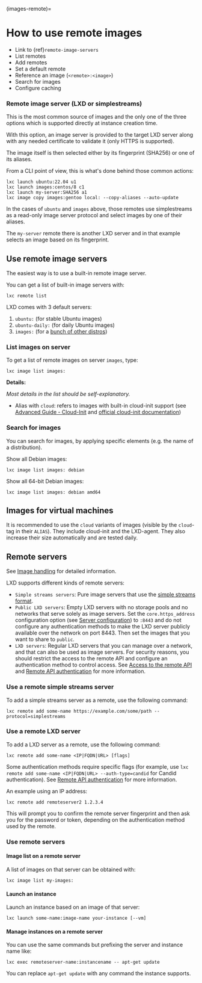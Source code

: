 (images-remote)=
# How to use remote images

- Link to {ref}`remote-image-servers`
- List remotes
- Add remotes
- Set a default remote
- Reference an image (`<remote>:<image>`)
- Search for images
- Configure caching



### Remote image server (LXD or simplestreams)

This is the most common source of images and the only one of the three
options which is supported directly at instance creation time.

With this option, an image server is provided to the target LXD server
along with any needed certificate to validate it (only HTTPS is supported).

The image itself is then selected either by its fingerprint (SHA256) or
one of its aliases.

From a CLI point of view, this is what's done behind those common actions:

    lxc launch ubuntu:22.04 u1
    lxc launch images:centos/8 c1
    lxc launch my-server:SHA256 a1
    lxc image copy images:gentoo local: --copy-aliases --auto-update

In the cases of `ubuntu` and `images` above, those remotes use
simplestreams as a read-only image server protocol and select images by
one of their aliases.

The `my-server` remote there is another LXD server and in that example
selects an image based on its fingerprint.

## Use remote image servers
The easiest way is to use a built-in remote image server.

You can get a list of built-in image servers with:

	lxc remote list

LXD comes with 3 default servers:

 1. `ubuntu:` (for stable Ubuntu images)
 2. `ubuntu-daily:` (for daily Ubuntu images)
 3. `images:` (for a [bunch of other distros](https://images.linuxcontainers.org))

### List images on server

To get a list of remote images on server `images`, type:

	lxc image list images:

**Details:**

_Most details in the list should be self-explanatory._

- Alias with `cloud`: refers to images with built-in cloud-init support (see [Advanced Guide - Cloud-Init](/lxd/advanced-guide#cloud-init) and [official cloud-init documentation](https://cloudinit.readthedocs.io/en/latest/))

### Search for images
You can search for images, by applying specific elements (e.g. the name of a distribution).

Show all Debian images:

	lxc image list images: debian

Show all 64-bit Debian images:

	lxc image list images: debian amd64

## Images for virtual machines
It is recommended to use the `cloud` variants of images (visible by the `cloud`-tag in their `ALIAS`). They include cloud-init and the LXD-agent. They also increase their size automatically and are tested daily.


## Remote servers
See [Image handling](/lxd/docs/master/image-handling/) for detailed information.

LXD supports different kinds of remote servers:

* `Simple streams servers`: Pure image servers that use the [simple streams format](https://git.launchpad.net/simplestreams/tree/).
* `Public LXD servers`: Empty LXD servers with no storage pools and no networks that serve solely as image servers. Set the `core.https_address` configuration option (see [Server configuration](/lxd/docs/master/server/#server-configuration)) to `:8443` and do not configure any authentication methods to make the LXD server publicly available over the network on port 8443. Then set the images that you want to share to `public`.
* `LXD servers`: Regular LXD servers that you can manage over a network, and that can also be used as image servers. For security reasons, you should restrict the access to the remote API and configure an authentication method to control access. See [Access to the remote API](/lxd/docs/master/security/#access-to-the-remote-api) and [Remote API authentication](/lxd/docs/master/authentication/) for more information.

### Use a remote simple streams server

To add a simple streams server as a remote, use the following command:

	lxc remote add some-name https://example.com/some/path --protocol=simplestreams

### Use a remote LXD server

To add a LXD server as a remote, use the following command:

	lxc remote add some-name <IP|FQDN|URL> [flags]

Some authentication methods require specific flags (for example, use `lxc remote add some-name <IP|FQDN|URL> --auth-type=candid` for Candid authentication). See [Remote API authentication](/lxd/docs/master/authentication/) for more information.

An example using an IP address:

    lxc remote add remoteserver2 1.2.3.4

This will prompt you to confirm the remote server fingerprint and then ask you for the password or token, depending on the authentication method used by the remote.

### Use remote servers

#### Image list on a remote server
A list of images on that server can be obtained with:

    lxc image list my-images:

#### Launch an instance
Launch an instance based on an image of that server:

    lxc launch some-name:image-name your-instance [--vm]

#### Manage instances on a remote server
You can use the same commands but prefixing the server and instance name like:

    lxc exec remoteserver-name:instancename -- apt-get update

You can replace `apt-get update` with any command the instance supports.
